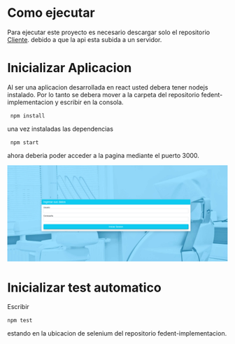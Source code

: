 # Como ejecutar

Para ejecutar este proyecto es necesario descargar solo el repositorio [Cliente](https://github.com/ReinaldoBustamante/fedent-implementacion). debido a que la api esta subida a un servidor. 

<!--- # Inicializacion API

para ello debera tener Mysql o Phpmyadmin para poder gestionar la base de datos. Esta base de datos se podra encontra en el presente repositorio [BD](https://github.com/ReinaldoBustamante/Proyecto-gestor-fichas-clinicas/tree/main/BD) con el nombre de cfedent.sql

Tambien debera tener nodejs instalado. Esto se puede instalar con el siguiente comando:

~~~
sudo apt update

sudo apt install nodejs

node -v
~~~

Al tener todo esto debera importar cfedent.sql en MySql o Phpmyadmin. 

## Importar cfedent con consola MySql

Puede crear una base de datos con el nombre cfedent mediante comando en la consola mysql

~~~
CREATE DATABASE cfedent;
~~~

luego en la carpeta donde este la base de datos escribir lo siguiente

~~~
mysql -u username -p cfedent < cfedent.sql
~~~

una vez realizado esto puede verificar mediante comando sql si se creo exitosamente. para ello ingresar a la consola y escribir 

~~~
SHOW DATABASES;
~~~
al hacer esto debiera salir la bd creada anteriormente.

## Importar cfedent con Phpmyadmin

Para esto debera instalar phpmyadmin en su computadora, crear una base de datos, presionarla e ir a la opcion de importar. para esto seguir la siguiente imagen:

![image](https://help.wnpower.com/hc/article_attachments/360056945852/mceclip0.png)


## Editar archivo de configuracion.

Una vez tenga todo lo anterior debera acceder al archivo connection.js y editar los siguientes campos

~~~
const pool = mysql.createPool({
    host            : 'localhost',
    port            :  '3306',
    user            : 'root',
    password        : 'tu password',
    database        : 'cfedent'
    
})
~~~

## EJECUTAR API

Debera ejecutar el siguiente comando a nivel de la carpeta del repositorio fedent-api

~~~
npm start
~~~

Una vez realizada esto la api estara alojada en el puerto 5000 y podra acceder mediante http://localhost:5000/usuarios.-->


# Inicializar Aplicacion

Al ser una aplicacion desarrollada en react usted debera tener nodejs instalado. Por lo tanto se debera mover a la carpeta del repositorio fedent-implementacion y escribir en la consola.

~~~
 npm install
~~~

una vez instaladas las dependencias 

~~~
 npm start
~~~

ahora deberia poder acceder a la pagina mediante el puerto 3000.


![image](https://github.com/ReinaldoBustamante/Proyecto-gestor-fichas-clinicas/blob/main/img/pag.png)

# Inicializar test automatico

Escribir 

~~~
npm test
~~~

estando en la ubicacion de selenium del repositorio fedent-implementacion.
